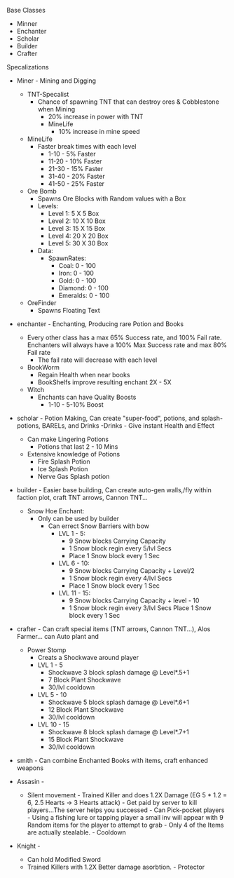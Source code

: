 Base Classes

- Minner
- Enchanter
- Scholar
- Builder
- Crafter

Specalizations
    
 - Miner - Mining and Digging
   - TNT-Specalist
     - Chance of spawning TNT that can destroy ores & Cobblestone when Mining
       - 20% increase in power with TNT
        - MineLife
          - 10% increase in mine speed
   - MineLife
     - Faster break times with each level
        - 1-10 - 5% Faster
        - 11-20 - 10% Faster
        - 21-30 - 15% Faster
        - 31-40 - 20% Faster
        - 41-50 - 25% Faster
   - Ore Bomb
        - Spawns Ore Blocks with Random values with a Box
        - Levels:
            - Level 1: 5 X 5 Box
            - Level 2: 10 X 10 Box
            - Level 3: 15 X 15 Box
            - Level 4: 20 X 20 Box
            - Level 5: 30 X 30 Box
        - Data:
            - SpawnRates:
                - Coal: 0 - 100
                - Iron: 0 - 100
                - Gold: 0 - 100
                - Diamond: 0 - 100
                - Emeralds: 0 - 100
    - OreFinder
        - Spawns Floating Text 
- enchanter - Enchanting, Producing rare Potion and Books
    - Every other class has a max 65% Success rate, and 100% Fail rate. Enchanters will always have a 100% Max Success rate and max 80% Fail rate
      - The fail rate will decrease with each level
    - BookWorm
        - Regain Health when near books
        - BookShelfs improve resulting enchant 2X - 5X
    - Witch
        - Enchants can have Quality Boosts
            -   1-10 - 5-10% Boost
- scholar - Potion Making, Can create "super-food", potions, and splash-potions, BARELs, and Drinks
    -Drinks
        - Give instant Health and Effect
    - Can make Lingering Potions
        - Potions that last 2 - 10 Mins
   - Extensive knowledge of Potions
     - Fire Splash Potion
     - Ice Splash Potion
     - Nerve Gas Splash potion
            
- builder - Easier base building, Can create auto-gen walls,/fly within faction plot, craft TNT arrows, Cannon TNT...
    - Snow Hoe Enchant:
        - Only can be used by builder    
          - Can errect Snow Barriers with bow
            - LVL 1 - 5:
                - 9 Snow blocks Carrying Capacity
                - 1 Snow block regin every 5/lvl Secs
                - Place 1 Snow block every 1 Sec 
            - LVL 6 - 10:
                - 9 Snow blocks Carrying Capacity + Level/2
                - 1 Snow block regin every 4/lvl Secs
                - Place 1 Snow block every 1 Sec 
            - LVL 11 - 15:
                - 9 Snow blocks Carrying Capacity + level - 10
                - 1 Snow block regin every 3/lvl Secs
                Place 1 Snow block every 1 Sec 
- crafter - Can craft special items (TNT arrows, Cannon TNT...), Alos Farmer... can Auto plant and 
    - Power Stomp
        - Creats a Shockwave around player
        - LVL 1 - 5 
            - Shockwave 3 block splash damage @ Level*.5+1
            - 7 Block Plant Shockwave
            - 30/lvl cooldown
        - LVL 5 - 10
            - Shockwave 5 block splash damage @ Level*.6+1
            - 12 Block Plant Shockwave
            - 30/lvl cooldown
        - LVL 10 - 15
            - Shockwave 8 block splash damage @ Level*.7+1
            - 15 Block Plant Shockwave
            - 30/lvl cooldown
- smith - Can combine Enchanted Books with items, craft enhanced weapons
- Assasin - 
    - Silent movement
                - Trained Killer and does 1.2X Damage (EG 5 * 1.2 = 6, 2.5 Hearts -> 3 Hearts attack)
                - Get paid by server to kill players...The server helps you successed
                - Can Pick-pocket players
                    - Using a fishing lure or tapping player a small inv will appear with 9 Random items for the player to attempt to grab
                    - Only 4 of the Items are actually stealable.
                    - Cooldown
- Knight - 
    - Can hold Modified Sword
    - Trained Killers with 1.2X Better damage asorbtion.
            - Protector
        
